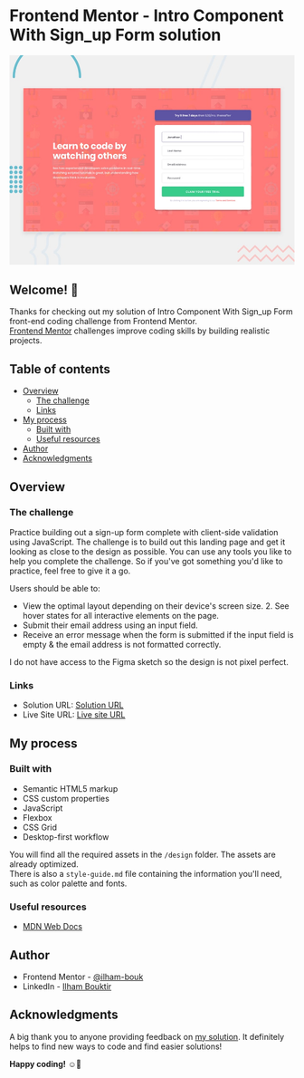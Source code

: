 # Frontend Mentor -  Intro Component With Sign_up Form solution
![Design preview for the Intro Component With Sign_up Form coding challenge](design/desktop-preview.jpg)

## Welcome! 👋

Thanks for checking out my solution of Intro Component With Sign_up Form front-end coding challenge from Frontend Mentor.<br>
[Frontend Mentor](https://www.frontendmentor.io) challenges improve coding skills by building realistic projects.

## Table of contents

- [Overview](#overview)
  - [The challenge](#the-challenge)
  - [Links](#links)
- [My process](#my-process)
  - [Built with](#built-with)
  - [Useful resources](#useful-resources)
- [Author](#author)
- [Acknowledgments](#acknowledgments)

## Overview

### The challenge

Practice building out a sign-up form complete with client-side validation using JavaScript. The challenge is to build out this landing page and get it looking as close to the design as possible. You can use any tools you like to help you complete the challenge. So if you've got something you'd like to practice, feel free to give it a go.

Users should be able to:
- View the optimal layout depending on their device's screen size. 2. See hover states for all interactive elements on the page.
- Submit their email address using an input field.
- Receive an error message when the form is submitted if the input field is empty & the email address is not formatted correctly.

I do not have access to the Figma sketch so the design is not pixel perfect.

### Links

- Solution URL: [Solution URL](https://www.frontendmentor.io/solutions/project-tracking-intro-component-solution-tl-yrA8B4J)
- Live Site URL: [Live site URL](https://ilham-bouk.github.io/Project-tracking-intro-component/)

## My process

### Built with
 
- Semantic HTML5 markup
- CSS custom properties
- JavaScript
- Flexbox
- CSS Grid
- Desktop-first workflow

You will find all the required assets in the `/design` folder. The assets are already optimized.<br>
There is also a `style-guide.md` file containing the information you'll need, such as color palette and fonts.

### Useful resources

- [MDN Web Docs](https://developer.mozilla.org/en-US/docs/Web/CSS/)

## Author

- Frontend Mentor - [@ilham-bouk](https://www.frontendmentor.io/profile/ilham-bouk)
- LinkedIn - [Ilham Bouktir](https://www.linkedin.com/in/ilham-bouktir-0b266b31b)

## Acknowledgments

A big thank you to anyone providing feedback on [my solution](https://www.frontendmentor.io/solutions/project-tracking-intro-component-solution-tl-yrA8B4J). It definitely helps to find new ways to code and find easier solutions!

**Happy coding!** ☺️🚀
